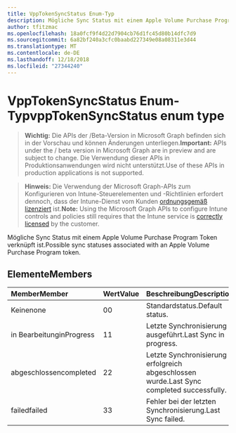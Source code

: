 ```yaml
---
title: VppTokenSyncStatus Enum-Typ
description: Mögliche Sync Status mit einem Apple Volume Purchase Program Token verknüpft ist.
author: tfitzmac
ms.openlocfilehash: 18a0fcf9f4d22d7904cb76d1fc45d80b14dfc7d9
ms.sourcegitcommit: 6a82bf240a3cfc0baabd227349e08a08311e3d44
ms.translationtype: MT
ms.contentlocale: de-DE
ms.lasthandoff: 12/18/2018
ms.locfileid: "27344240"
---
```

# <a name="vpptokensyncstatus-enum-type"></a><span data-ttu-id="78f1c-103">VppTokenSyncStatus Enum-Typ</span><span class="sxs-lookup"><span data-stu-id="78f1c-103">vppTokenSyncStatus enum type</span></span>

> <span data-ttu-id="78f1c-104">**Wichtig:** Die APIs der /Beta-Version in Microsoft Graph befinden sich in der Vorschau und können Änderungen unterliegen.</span><span class="sxs-lookup"><span data-stu-id="78f1c-104">**Important:** APIs under the / beta version in Microsoft Graph are in preview and are subject to change.</span></span> <span data-ttu-id="78f1c-105">Die Verwendung dieser APIs in Produktionsanwendungen wird nicht unterstützt.</span><span class="sxs-lookup"><span data-stu-id="78f1c-105">Use of these APIs in production applications is not supported.</span></span>

> <span data-ttu-id="78f1c-106">**Hinweis:** Die Verwendung der Microsoft Graph-APIs zum Konfigurieren von Intune-Steuerelementen und -Richtlinien erfordert dennoch, dass der Intune-Dienst vom Kunden [ordnungsgemäß lizenziert](https://go.microsoft.com/fwlink/?linkid=839381) ist.</span><span class="sxs-lookup"><span data-stu-id="78f1c-106">**Note:** Using the Microsoft Graph APIs to configure Intune controls and policies still requires that the Intune service is [correctly licensed](https://go.microsoft.com/fwlink/?linkid=839381) by the customer.</span></span>

<span data-ttu-id="78f1c-107">Mögliche Sync Status mit einem Apple Volume Purchase Program Token verknüpft ist.</span><span class="sxs-lookup"><span data-stu-id="78f1c-107">Possible sync statuses associated with an Apple Volume Purchase Program token.</span></span>
## <a name="members"></a><span data-ttu-id="78f1c-108">Elemente</span><span class="sxs-lookup"><span data-stu-id="78f1c-108">Members</span></span>
|<span data-ttu-id="78f1c-109">Member</span><span class="sxs-lookup"><span data-stu-id="78f1c-109">Member</span></span>|<span data-ttu-id="78f1c-110">Wert</span><span class="sxs-lookup"><span data-stu-id="78f1c-110">Value</span></span>|<span data-ttu-id="78f1c-111">Beschreibung</span><span class="sxs-lookup"><span data-stu-id="78f1c-111">Description</span></span>|
|:---|:---|:---|
|<span data-ttu-id="78f1c-112">Keine</span><span class="sxs-lookup"><span data-stu-id="78f1c-112">none</span></span>|<span data-ttu-id="78f1c-113">0</span><span class="sxs-lookup"><span data-stu-id="78f1c-113">0</span></span>|<span data-ttu-id="78f1c-114">Standardstatus.</span><span class="sxs-lookup"><span data-stu-id="78f1c-114">Default status.</span></span>|
|<span data-ttu-id="78f1c-115">in Bearbeitung</span><span class="sxs-lookup"><span data-stu-id="78f1c-115">inProgress</span></span>|<span data-ttu-id="78f1c-116">1</span><span class="sxs-lookup"><span data-stu-id="78f1c-116">1</span></span>|<span data-ttu-id="78f1c-117">Letzte Synchronisierung ausgeführt.</span><span class="sxs-lookup"><span data-stu-id="78f1c-117">Last Sync in progress.</span></span>|
|<span data-ttu-id="78f1c-118">abgeschlossen</span><span class="sxs-lookup"><span data-stu-id="78f1c-118">completed</span></span>|<span data-ttu-id="78f1c-119">2</span><span class="sxs-lookup"><span data-stu-id="78f1c-119">2</span></span>|<span data-ttu-id="78f1c-120">Letzte Synchronisierung erfolgreich abgeschlossen wurde.</span><span class="sxs-lookup"><span data-stu-id="78f1c-120">Last Sync completed successfully.</span></span>|
|<span data-ttu-id="78f1c-121">failed</span><span class="sxs-lookup"><span data-stu-id="78f1c-121">failed</span></span>|<span data-ttu-id="78f1c-122">3</span><span class="sxs-lookup"><span data-stu-id="78f1c-122">3</span></span>|<span data-ttu-id="78f1c-123">Fehler bei der letzten Synchronisierung.</span><span class="sxs-lookup"><span data-stu-id="78f1c-123">Last Sync failed.</span></span>|





